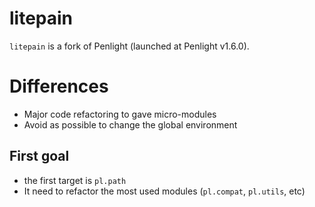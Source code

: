 # litepain

`litepain` is a fork of Penlight (launched at Penlight v1.6.0).

# Differences

* Major code refactoring to gave micro-modules
* Avoid as possible to change the global environment

## First goal

* the first target is `pl.path`
* It need to refactor the most used modules (`pl.compat`, `pl.utils`, etc)

